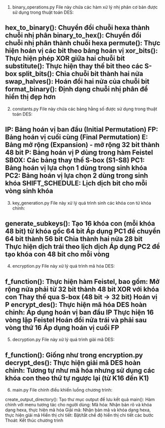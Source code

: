 1. binary_operations.py
File này chứa các hàm xử lý nhị phân cơ bản được sử dụng trong thuật toán DES:

hex_to_binary(): Chuyển đổi chuỗi hexa thành chuỗi nhị phân
binary_to_hex(): Chuyển đổi chuỗi nhị phân thành chuỗi hexa
permute(): Thực hiện hoán vị các bit theo bảng hoán vị
xor_bits(): Thực hiện phép XOR giữa hai chuỗi bit
substitute(): Thực hiện thay thế bit theo các S-box
split_bits(): Chia chuỗi bit thành hai nửa
swap_halves(): Hoán đổi hai nửa của chuỗi bit
format_binary(): Định dạng chuỗi nhị phân để hiển thị đẹp hơn
--------------------------------------------------------------
2. constants.py
File này chứa các bảng hằng số được sử dụng trong thuật toán DES:

IP: Bảng hoán vị ban đầu (Initial Permutation)
FP: Bảng hoán vị cuối cùng (Final Permutation)
E: Bảng mở rộng (Expansion) - mở rộng 32 bit thành 48 bit
P: Bảng hoán vị P dùng trong hàm Feistel
SBOX: Các bảng thay thế S-box (S1-S8)
PC1: Bảng hoán vị lựa chọn 1 dùng trong sinh khóa
PC2: Bảng hoán vị lựa chọn 2 dùng trong sinh khóa
SHIFT_SCHEDULE: Lịch dịch bit cho mỗi vòng sinh khóa
--------------------------------------------------------------
3. key_generation.py
File này xử lý quá trình sinh các khóa con từ khóa chính:

generate_subkeys(): Tạo 16 khóa con (mỗi khóa 48 bit) từ khóa gốc 64 bit
Áp dụng PC1 để chuyển 64 bit thành 56 bit
Chia thành hai nửa 28 bit
Thực hiện dịch trái theo lịch dịch
Áp dụng PC2 để tạo khóa con 48 bit cho mỗi vòng
--------------------------------------------------------------
4. encryption.py
File này xử lý quá trình mã hóa DES:

f_function(): Thực hiện hàm Feistel, bao gồm:
Mở rộng nửa phải từ 32 bit thành 48 bit
XOR với khóa con
Thay thế qua S-box (48 bit → 32 bit)
Hoán vị P
encrypt_des(): Thực hiện mã hóa DES hoàn chỉnh:
Áp dụng hoán vị ban đầu IP
Thực hiện 16 vòng lặp Feistel
Hoán đổi nửa trái và phải sau vòng thứ 16
Áp dụng hoán vị cuối FP
--------------------------------------------------------------
5. decryption.py
File này xử lý quá trình giải mã DES:

f_function(): Giống như trong encryption.py
decrypt_des(): Thực hiện giải mã DES hoàn chỉnh:
Tương tự như mã hóa nhưng sử dụng các khóa con theo thứ tự ngược lại (từ K16 đến K1)
--------------------------------------------------------------
6. main.py
File chính điều khiển luồng chương trình:

create_output_directory(): Tạo thư mục output để lưu kết quả
main(): Hàm chính với menu tương tác cho người dùng:
Mã hóa: Nhận bản rõ và khóa dạng hexa, thực hiện mã hóa
Giải mã: Nhận bản mã và khóa dạng hexa, thực hiện giải mã
Hiển thị chi tiết: Bật/tắt chế độ hiển thị chi tiết các bước
Thoát: Kết thúc chương trình

